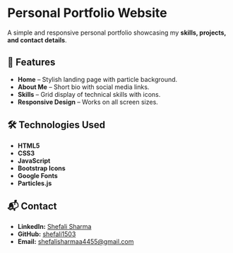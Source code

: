 # Personal Portfolio Website

A simple and responsive personal portfolio showcasing my **skills, projects, and contact details**.

## 🚀 Features
- **Home** – Stylish landing page with particle background.
- **About Me** – Short bio with social media links.
- **Skills** – Grid display of technical skills with icons.
- **Responsive Design** – Works on all screen sizes.

## 🛠️ Technologies Used
- **HTML5**
- **CSS3**
- **JavaScript**
- **Bootstrap Icons**
- **Google Fonts**
- **Particles.js**

## 📬 Contact
- **LinkedIn:** [Shefali Sharma](https://www.linkedin.com/in/shefalisharma1503/)
- **GitHub:** [shefali1503](https://github.com/shefali1503)
- **Email:** shefalisharmaa4455@gmail.com